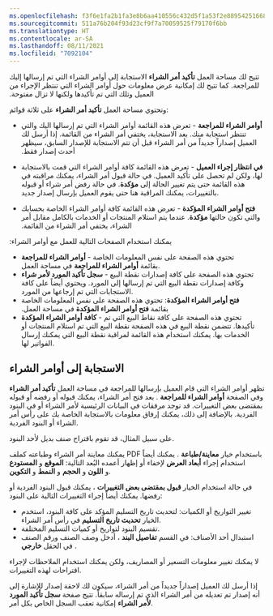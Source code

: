 ```yaml
---
ms.openlocfilehash: f3f6e1fa2b1fa3e8b6aa410556c432d5f1a53f2e88954251668a9718bb997645
ms.sourcegitcommit: 511a76b204f93d23cf9f7a70059525f79170f6bb
ms.translationtype: HT
ms.contentlocale: ar-SA
ms.lasthandoff: 08/11/2021
ms.locfileid: "7092104"
---
```

تتيح لك مساحة العمل **تأكيد أمر الشراء** الاستجابة إلى أوامر الشراء التي تم إرسالها إليك للمراجعة. ‏‫كما تتيح لك إمكانية عرض معلومات حول أوامر الشراء التي تنتظر الإجراء من العميل وتلك التي تم تأكيدها ولكنها لا تزال مفتوحة.


وتحتوي مساحة العمل **تأكيد أمر الشراء** على ثلاثة قوائم:

-   **أوامر الشراء للمراجعة** - تعرض هذه القائمة أوامر الشراء التي تم إرسالها اليك والتي تنتظر استجابة منك.‬
    بعد الاستجابة، يختفي أمر الشراء من القائمة. ‏‫إذا أرسل لك العميل إصداراً جديداً من أمر الشراء قبل أن تتم الاستجابة للإصدار السابق، سيظهر أحدث إصدار فقط.‬

-   **في انتظار إجراء العميل** - تعرض هذه القائمة كافة أوامر الشراء التي قمت بالاستجابة لها، ولكن لم تحصل على تأكيد العميل.‬ في حالة قبول أمر الشراء، يمكنك مراقبته في هذه القائمة حتى يتم تغيير الحالة إلى **مؤكدة**. في حالة رفض أمر شراء أو قبوله بالتغييرات، يمكنك المراقبة هنا حتى يقوم العميل بإرسال إصدار جديد.

-   **فتح أوامر الشراء المؤكدة** - تعرض هذه القائمة كافة أوامر الشراء الخاصة بحسابك والتي تكون حالتها **مؤكدة**. ‏‫عندما يتم استلام المنتجات أو الخدمات بالكامل مقابل أمر الشراء، يختفي أمر الشراء من القائمة.‬

‏‫يمكنك استخدام الصفحات التالية للعمل مع أوامر الشراء:‬

-   **أوامر الشراء للمراجعة** ‎- تحتوي هذه الصفحة على نفس المعلومات الخاصة بقائمة‬ **أوامر الشراء للمراجعة** في مساحة العمل. 
-   **سجل تأكيد المورد لأمر شراء** ‎- تحتوي هذه الصفحة على كافة إصدارات نقطة البيع وكافة إصدارات نقطة البيع التي تم إرسالها إلى المورد.
    ويحتوي أيضاً على كافة الاستجابات التي تم إرجاعها من المورد.
-   **فتح ‏‫أوامر الشراء المؤكدة**: تحتوي هذه الصفحة على نفس المعلومات الخاصة بقائمة **فتح ‏‫أوامر الشراء المؤكدة** في مساحة العمل. 
-   **كافة أوامر الشراء المؤكدة** ‎- تحتوي هذه الصفحة على كافة نقاط البيع التي تم تأكيدها. تتضمن نقطة البيع في هذه الصفحة نقطة البيع التي تم استلام المنتجات أو الخدمات بها. يمكنك استخدام هذه القائمة لمراقبة نقطة البيع التي يمكنك إرسال الفواتير لها.

## <a name="responding-to-purchase-orders"></a>الاستجابة إلى أوامر الشراء

تظهر أوامر الشراء التي قام العميل بإرسالها للمراجعة في مساحة العمل **تأكيد أمر الشراء** وفي الصفحة **أوامر الشراء للمراجعة** . بعد فتح أمر الشراء، يمكنك قبوله أو رفضه أو قبوله بمقتضى بعض التغييرات. قد توجد مرفقات في البيانات الرئيسية لأمر الشراء أو في البنود الفردية.
بالإضافة إلى ذلك، يمكنك إرفاق معلومات بالاستجابة الخاصة بك على رأس أمر الشراء أو البنود الفردية.

على سبيل المثال، قد تقوم باقتراح صنف بديل لأحد البنود.

يمكنك معاينة أمر الشراء وطباعته كملف PDF باستخدام خيار **معاينة/طباعة** . ‏يمكنك أيضاً استخدام إجراء **أبعاد العرض** لإخفاء أو إظهار أعمده البُعد التالية: **الموقع** و **المستودع** و **اللون** و **الحجم** و **النمط** و **التكوين**.

في حالة استخدام الخيار **قبول بمقتضى بعض التغييرات** ، يمكنك قبول البنود الفردية أو رفضها. يمكنك أيضاً إجراء التغييرات التالية على البنود:

-   تغيير التواريخ أو الكميات: لتحديث تاريخ التسليم المؤكد على كافة البنود، استخدم الخيار **تحديث تاريخ التسليم** في رأس أمر الشراء.
-   تقسيم البنود لتواريخ أو كميات التسليم المختلفة.
-   استبدال أحد الأصناف: في القسم **تفاصيل البند** ، أدخل وصف الصنف ورقم الصنف في الحقل **خارجي** .

لا يمكنك تغيير معلومات التسعير أو المصاريف، ولكن يمكنك استخدام الملاحظات لإجراء اقتراحات لهذه التغييرات.

إذا أرسل لك العميل إصداراً جديداً من أمر الشراء، سيكون لك لاحقة إصدار للإشارة إلى أنه إصدار تم تعديله من أمر الشراء الذي تم إرساله سابقاً. تتيح صفحة **سجل تأكيد المورد لأمر الشراء** إمكانية تعقب السجل الخاص بكل أمر.
